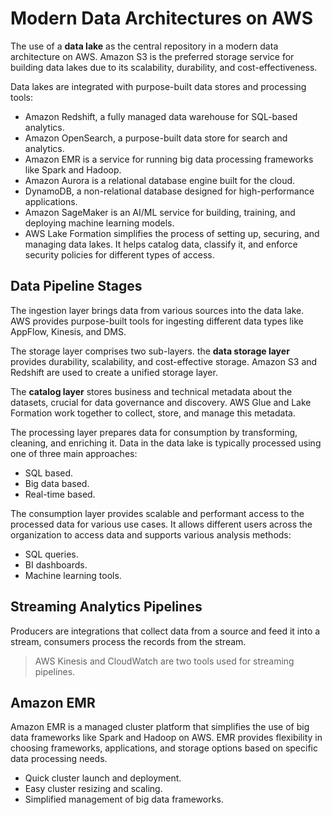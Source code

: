 # Modern Data Architectures on AWS

The use of a **data lake** as the central repository in a modern data architecture on AWS. Amazon S3 is the preferred storage service for building data lakes due to its scalability, durability, and cost-effectiveness.

Data lakes are integrated with purpose-built data stores and processing tools:

- Amazon Redshift, a fully managed data warehouse for SQL-based analytics.
- Amazon OpenSearch, a purpose-built data store for search and analytics. 
- Amazon EMR is a service for running big data processing frameworks like Spark and Hadoop.
- Amazon Aurora is a relational database engine built for the cloud.
- DynamoDB, a non-relational database designed for high-performance applications.
- Amazon SageMaker is an AI/ML service for building, training, and deploying machine learning models.
- AWS Lake Formation simplifies the process of setting up, securing, and managing data lakes. It helps catalog data, classify it, and enforce security policies for different types of access.

## Data Pipeline Stages

The ingestion layer brings data from various sources into the data lake. AWS provides purpose-built tools for ingesting different data types like AppFlow, Kinesis, and DMS.

The storage layer comprises two sub-layers. the **data storage layer** provides durability, scalability, and cost-effective storage. Amazon S3 and Redshift are used to create a unified storage layer.

The **catalog layer** stores business and technical metadata about the datasets, crucial for data governance and discovery. AWS Glue and Lake Formation work together to collect, store, and manage this metadata.

The processing layer prepares data for consumption by transforming, cleaning, and enriching it. Data in the data lake is typically processed using one of three main approaches:

- SQL based.
- Big data based.
- Real-time based.
 
 The consumption layer provides scalable and performant access to the processed data for various use cases. It allows different users across the organization to access data and supports various analysis methods:

- SQL queries.
- BI dashboards.
- Machine learning tools.
## Streaming Analytics Pipelines

Producers are integrations that collect data from a source and feed it into a stream, consumers process the records from the stream.

> AWS Kinesis and CloudWatch are two tools used for streaming pipelines.

## Amazon EMR

Amazon EMR is a managed cluster platform that simplifies the use of big data frameworks like Spark and Hadoop on AWS. EMR provides flexibility in choosing frameworks, applications, and storage options based on specific data processing needs.

- Quick cluster launch and deployment.
- Easy cluster resizing and scaling.
- Simplified management of big data frameworks.
